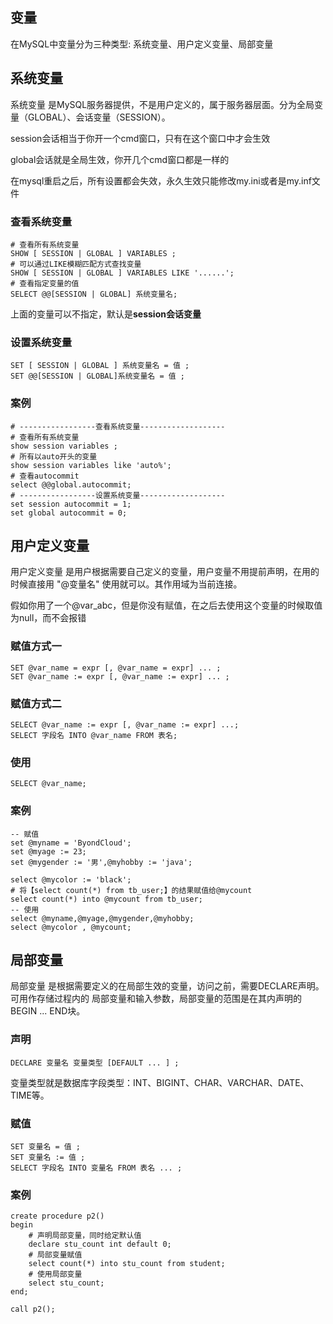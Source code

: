 ## 变量

在MySQL中变量分为三种类型: 系统变量、用户定义变量、局部变量



## 系统变量

系统变量 是MySQL服务器提供，不是用户定义的，属于服务器层面。分为全局变量（GLOBAL）、会话变量（SESSION）。

session会话相当于你开一个cmd窗口，只有在这个窗口中才会生效

global会话就是全局生效，你开几个cmd窗口都是一样的

在mysql重启之后，所有设置都会失效，永久生效只能修改my.ini或者是my.inf文件

### 查看系统变量

```mysql
# 查看所有系统变量
SHOW [ SESSION | GLOBAL ] VARIABLES ;
# 可以通过LIKE模糊匹配方式查找变量
SHOW [ SESSION | GLOBAL ] VARIABLES LIKE '......';
# 查看指定变量的值
SELECT @@[SESSION | GLOBAL] 系统变量名;
```

上面的变量可以不指定，默认是**session会话变量**

### 设置系统变量

```mysql
SET [ SESSION | GLOBAL ] 系统变量名 = 值 ;
SET @@[SESSION | GLOBAL]系统变量名 = 值 ;
```

### 案例

```mysql
# -----------------查看系统变量-------------------
# 查看所有系统变量
show session variables ;
# 所有以auto开头的变量
show session variables like 'auto%';
# 查看autocommit
select @@global.autocommit;
# -----------------设置系统变量-------------------
set session autocommit = 1;
set global autocommit = 0;
```



## 用户定义变量

用户定义变量 是用户根据需要自己定义的变量，用户变量不用提前声明，在用的时候直接用 "@变量名" 使用就可以。其作用域为当前连接。

假如你用了一个@var_abc，但是你没有赋值，在之后去使用这个变量的时候取值为null，而不会报错

### 赋值方式一

```mysql
SET @var_name = expr [, @var_name = expr] ... ;
SET @var_name := expr [, @var_name := expr] ... ;
```

### 赋值方式二

```mysql
SELECT @var_name := expr [, @var_name := expr] ...;
SELECT 字段名 INTO @var_name FROM 表名;
```

### 使用

```mysql
SELECT @var_name;
```

### 案例

```mysql
-- 赋值
set @myname = 'ByondCloud';
set @myage := 23;
set @mygender := '男',@myhobby := 'java';

select @mycolor := 'black';
# 将【select count(*) from tb_user;】的结果赋值给@mycount
select count(*) into @mycount from tb_user; 
-- 使用
select @myname,@myage,@mygender,@myhobby;
select @mycolor , @mycount;
```



## 局部变量

局部变量 是根据需要定义的在局部生效的变量，访问之前，需要DECLARE声明。可用作存储过程内的 局部变量和输入参数，局部变量的范围是在其内声明的BEGIN ... END块。

### 声明

```mysql
DECLARE 变量名 变量类型 [DEFAULT ... ] ;
```

变量类型就是数据库字段类型：INT、BIGINT、CHAR、VARCHAR、DATE、TIME等。

### 赋值

```mysql
SET 变量名 = 值 ;
SET 变量名 := 值 ;
SELECT 字段名 INTO 变量名 FROM 表名 ... ;
```

### 案例

```mysql
create procedure p2()
begin
	# 声明局部变量，同时给定默认值
    declare stu_count int default 0;
    # 局部变量赋值
    select count(*) into stu_count from student;
    # 使用局部变量
    select stu_count;
end;

call p2();
```

